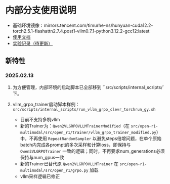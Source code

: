 # 内部分支使用说明
- 基础环境镜像：mirrors.tencent.com/timurhe-ns/hunyuan-cuda12.2-torch2.5.1-flashattn2.7.4.post1-vllm0.7.1-python3.12.2-gcc12:latest
- [使用文档](https://iwiki.woa.com/p/4013620298)
- [实验记录（待更新）](https://iwiki.woa.com/p/4013620373)

## 新特性
### 2025.02.13
1. 为方便管理，内部环境的启动脚本已全部移到 ``src/scripts/internal_scripts/` 下。

2. vllm_grpo_trainer启动脚本样例：`src/scripts/internal_scripts/run_vllm_grpo_clevr_torchrun_gy.sh`
    - 目前不支持多机vllm
    - 新的Trainer为：`Qwen2VLGRPOVLLMTrainerModified`（在 `src/open-r1-multimodal/src/open_r1/trainer/vllm_grpo_trainer_modified.py`）中，不再使用 `RepeatRandomSampler` 以避免steps倍增问题，在单个原始batch内完成各prompt的多次采样和计算loss，即保持与 `Qwen2VLGRPOTrainer` 一致的逻辑；同时，不再要求num_generations必须保持与num_gpus一致
    - 新的Trainer已替代原 `Qwen2VLGRPOVLLMTrainer` 在 `src/open-r1-multimodal/src/open_r1/grpo.py` 加载
    - vllm采样逻辑已修正